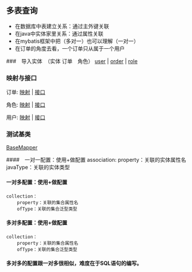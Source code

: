 ## 多表查询
* 在数据库中表建立关系：通过主外键关联
* 在java中实体家里关系：通过属性关联
* 在mybatis框架中把（多对一）也可以理解（一对一）
* 在订单的角度去看，一个订单只从属于一个用户

###　导入实体　（实体  订单　角色）
[user](./src/cn/com/mryhl/domain/User.java) | [order](./src/cn/com/mryhl/domain/Order.java) | [role](./src/cn/com/mryhl/domain/Role.java)

### 映射与接口


订单: [映射](./src/cn/com/mryhl/mapper/OrderMapper.xml) | [接口](./src/cn/com/mryhl/mapper/OrderMapper.java)

角色: [映射](./src/cn/com/mryhl/mapper/RoleMapper.xml) | [接口](./src/cn/com/mryhl/mapper/RoleMapper.java)

用户: [映射](./src/cn/com/mryhl/mapper/UserMapper.xml) | [接口](./src/cn/com/mryhl/mapper/UserMapper.java)

### 测试基类

[BaseMapper](./src/cn/com/mryhl/test/BaseMapperTest.java)

####　一对一配置：使用<resultMap>+<association>做配置
    association:
        property：关联的实体属性名
        javaType：关联的实体类型
#### 一对多配置：使用<resultMap>+<collection>做配置
    collection：
        property：关联的集合属性名
        ofType：关联的集合泛型类型
#### 多对多配置：使用<resultMap>+<collection>做配置
    collection：
        property：关联的集合属性名
        ofType：关联的集合泛型类型
#### 多对多的配置跟一对多很相似，难度在于SQL语句的编写。

